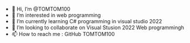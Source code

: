 - 👋 Hi, I’m @TOMTOM100
- 👀 I’m interested in web programming
- 🌱 I’m currently learning C# programming in visual studio 2022
- 💞️ I’m looking to collaborate on Visual Stusion 2022 Web programmingh
- 📫 How to reach me : GitHub TOMTOM100

<!---
TOMTOM100/TOMTOM100 is a ✨ special ✨ repository because its `README.md` (this file) appears on your GitHub profile.
You can click the Preview link to take a look at your changes.
--->
